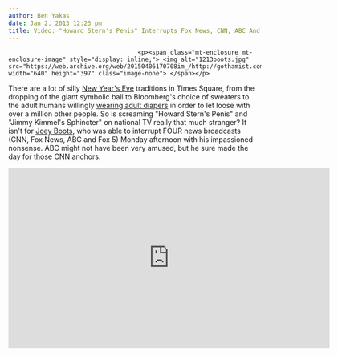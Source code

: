 ```yaml
---
author: Ben Yakas
date: Jan 2, 2013 12:23 pm
title: Video: "Howard Stern's Penis" Interrupts Fox News, CNN, ABC And Fox5 New Year's Eve TV Coverage
---
```


	
										<p><span class="mt-enclosure mt-enclosure-image" style="display: inline;"> <img alt="1213boots.jpg" src="https://web.archive.org/web/20150406170708im_/http://gothamist.com/attachments/byakas/1213boots.jpg" width="640" height="397" class="image-none"> </span></p>

<p>There are a lot of silly <a href="https://web.archive.org/web/20150406170708/http://gothamist.com/tags/newyearseve">New Year&apos;s Eve</a> traditions in Times Square, from the dropping of the giant symbolic ball to Bloomberg&apos;s choice of sweaters to the adult humans willingly <a href="https://web.archive.org/web/20150406170708/https://twitter.com/jessmisener/status/285830054171271168">wearing adult diapers</a> in order to let loose with over a million other people. So is screaming &quot;Howard Stern&apos;s Penis&quot; and &quot;Jimmy Kimmel&apos;s Sphincter&quot; on national TV really that much stranger? It isn&apos;t for <a href="https://web.archive.org/web/20150406170708/http://gothamist.com/tags/joeyboots">Joey Boots</a>, who was able to interrupt FOUR news broadcasts (CNN, Fox News, ABC and Fox 5) Monday afternoon with his impassioned nonsense. ABC might not have been very amused, but he sure made the day for those CNN anchors.</p>

<p><iframe width="640" height="360" src="https://web.archive.org/web/20150406170708if_/http://www.youtube.com/embed/HnbTx6ZPNxQ" frameborder="0" allowfullscreen></iframe></p>					
										
									
				